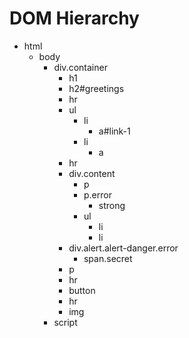 # DOM Hierarchy

- html
  - body
    - div.container
      - h1
      - h2#greetings
      - hr
      - ul
        - li
          - a#link-1
        - li
          - a
      - hr
      - div.content
        - p
        - p.error
          - strong
        - ul
          - li
          - li
      - div.alert.alert-danger.error
        - span.secret
      - p
      - hr
      - button
      - hr
      - img
    - script
